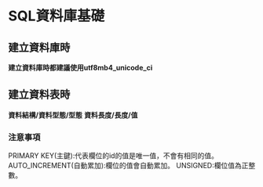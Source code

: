 # SQL資料庫基礎

## 建立資料庫時
 **建立資料庫時都建議使用utf8mb4_unicode_ci**

## 建立資料表時
**資料結構/資料型態/型態**
**資料長度/長度/值**

### 注意事項
PRIMARY KEY(主鍵):代表欄位的id的值是唯一值，不會有相同的值。
AUTO_INCREMENT(自動累加):欄位的值會自動累加。
UNSIGNED:欄位值為正整數。